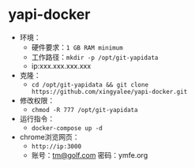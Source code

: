 # yapi-docker

- 环境：
  - 硬件要求：`1 GB RAM minimum`
  - 工作路径：`mkdir -p /opt/git-yapidata`
  - ip:xxx.xxx.xxx.xxx
- 克隆：
  - `cd /opt/git-yapidata && git clone https://github.com/xingyalee/yapi-docker.git`
- 修改权限：
  - `chmod -R 777 /opt/git-yapidata`
- 运行指令：
  - `docker-compose up -d`
- chrome浏览网页：
  - `http://ip:3000`
  - 账号：tm@golf.com 密码：ymfe.org